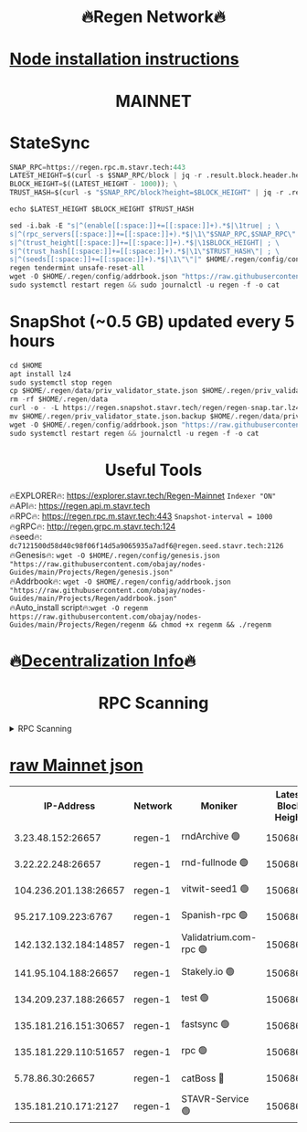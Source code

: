 <h1 align="center"> 🔥Regen Network🔥</h1>

[Node installation instructions](https://github.com/obajay/nodes-Guides/tree/main/Projects/Regen)
=
<h1 align="center"> MAINNET</h1>

# StateSync
```python
SNAP_RPC=https://regen.rpc.m.stavr.tech:443
LATEST_HEIGHT=$(curl -s $SNAP_RPC/block | jq -r .result.block.header.height); \
BLOCK_HEIGHT=$((LATEST_HEIGHT - 1000)); \
TRUST_HASH=$(curl -s "$SNAP_RPC/block?height=$BLOCK_HEIGHT" | jq -r .result.block_id.hash)

echo $LATEST_HEIGHT $BLOCK_HEIGHT $TRUST_HASH

sed -i.bak -E "s|^(enable[[:space:]]+=[[:space:]]+).*$|\1true| ; \
s|^(rpc_servers[[:space:]]+=[[:space:]]+).*$|\1\"$SNAP_RPC,$SNAP_RPC\"| ; \
s|^(trust_height[[:space:]]+=[[:space:]]+).*$|\1$BLOCK_HEIGHT| ; \
s|^(trust_hash[[:space:]]+=[[:space:]]+).*$|\1\"$TRUST_HASH\"| ; \
s|^(seeds[[:space:]]+=[[:space:]]+).*$|\1\"\"|" $HOME/.regen/config/config.toml
regen tendermint unsafe-reset-all
wget -O $HOME/.regen/config/addrbook.json "https://raw.githubusercontent.com/obajay/nodes-Guides/main/Projects/Regen/addrbook.json"
sudo systemctl restart regen && sudo journalctl -u regen -f -o cat
```
# SnapShot (~0.5 GB) updated every 5 hours
```python
cd $HOME
apt install lz4
sudo systemctl stop regen
cp $HOME/.regen/data/priv_validator_state.json $HOME/.regen/priv_validator_state.json.backup
rm -rf $HOME/.regen/data
curl -o - -L https://regen.snapshot.stavr.tech/regen/regen-snap.tar.lz4 | lz4 -c -d - | tar -x -C $HOME/.regen --strip-components 2
mv $HOME/.regen/priv_validator_state.json.backup $HOME/.regen/data/priv_validator_state.json
wget -O $HOME/.regen/config/addrbook.json "https://raw.githubusercontent.com/obajay/nodes-Guides/main/Projects/Regen/addrbook.json"
sudo systemctl restart regen && journalctl -u regen -f -o cat
```

 <h1 align="center"> Useful Tools</h1>

🔥EXPLORER🔥:     https://explorer.stavr.tech/Regen-Mainnet        `Indexer "ON"` \
🔥API🔥:          https://regen.api.m.stavr.tech \
🔥RPC🔥:          https://regen.rpc.m.stavr.tech:443              `Snapshot-interval = 1000` \
🔥gRPC🔥:         http://regen.grpc.m.stavr.tech:124 \
🔥seed🔥:      `dc7121500d58d40c98f06f14d5a9065935a7adf6@regen.seed.stavr.tech:2126` \
🔥Genesis🔥:   `wget -O $HOME/.regen/config/genesis.json "https://raw.githubusercontent.com/obajay/nodes-Guides/main/Projects/Regen/genesis.json"` \
🔥Addrbook🔥:  `wget -O $HOME/.regen/config/addrbook.json "https://raw.githubusercontent.com/obajay/nodes-Guides/main/Projects/Regen/addrbook.json"` \
🔥Auto_install script🔥:`wget -O regenm https://raw.githubusercontent.com/obajay/nodes-Guides/main/Projects/Regen/regenm && chmod +x regenm && ./regenm`

🔥[Decentralization Info](https://github.com/obajay/StateSync-snapshots/tree/main/Projects/Regen/Decentralization)🔥
=
<h1 align="center"> RPC Scanning</h1>

<details>
<summary>RPC Scanning</summary>

<h2 align="center"> We scan nodes in real time every 4 hours. And we provide the final result of RPC endpoints.
We cannot influence the operation of these nodes in any way. </h2>


```python
If Voting Power is higher than 0 --> then the Node is a validator of the network and may be subject to attack and be a potential threat to the chain.
```
```python
We marked such validators with a red symbol
```

</details>

[raw Mainnet json](https://rpc-check.regenm.stavr.tech/regenm/rpc-regenm-result.json)
=


<table><tr><th>IP-Address</th><th>Network</th><th>Moniker</th><th>Latest Block Height</th><th>Earliest Block Height</th><th>Catching Up</th><th>Tx Index</th><th>Voting Power</th><th>Scan Time</th></tr><tr><td>3.23.48.152:26657</td><td>regen-1</td><td>rndArchive 🟢</td><td>15068633</td><td>1</td><td>False</td><td>on</td><td>0</td><td>2024-03-11T03:25:29.076227298UTC</td></tr><tr><td>3.22.22.248:26657</td><td>regen-1</td><td>rnd-fullnode 🟢</td><td>15068633</td><td>4134001</td><td>False</td><td>on</td><td>0</td><td>2024-03-11T03:25:24.355974542UTC</td></tr><tr><td>104.236.201.138:26657</td><td>regen-1</td><td>vitwit-seed1 🟢</td><td>15068627</td><td>8943001</td><td>False</td><td>on</td><td>0</td><td>2024-03-11T03:24:52.504288165UTC</td></tr><tr><td>95.217.109.223:6767</td><td>regen-1</td><td>Spanish-rpc 🟢</td><td>15068637</td><td>10068001</td><td>False</td><td>on</td><td>0</td><td>2024-03-11T03:25:48.274871837UTC</td></tr><tr><td>142.132.132.184:14857</td><td>regen-1</td><td>Validatrium.com-rpc 🟢</td><td>15068637</td><td>11175001</td><td>False</td><td>on</td><td>0</td><td>2024-03-11T03:25:50.519063374UTC</td></tr><tr><td>141.95.104.188:26657</td><td>regen-1</td><td>Stakely.io 🟢</td><td>15068631</td><td>13442501</td><td>False</td><td>on</td><td>0</td><td>2024-03-11T03:25:15.531614781UTC</td></tr><tr><td>134.209.237.188:26657</td><td>regen-1</td><td>test 🟢</td><td>15068639</td><td>13992001</td><td>False</td><td>on</td><td>0</td><td>2024-03-11T03:25:58.994004854UTC</td></tr><tr><td>135.181.216.151:30657</td><td>regen-1</td><td>fastsync 🟢</td><td>15068635</td><td>14457001</td><td>False</td><td>off</td><td>0</td><td>2024-03-11T03:25:37.770303881UTC</td></tr><tr><td>135.181.229.110:51657</td><td>regen-1</td><td>rpc 🟢</td><td>15068631</td><td>14844001</td><td>False</td><td>on</td><td>0</td><td>2024-03-11T03:25:13.242069089UTC</td></tr><tr><td>5.78.86.30:26657</td><td>regen-1</td><td>catBoss 🔴</td><td>15068640</td><td>14962001</td><td>False</td><td>on</td><td>9021624547</td><td>2024-03-11T03:26:08.066744434UTC</td></tr><tr><td>135.181.210.171:2127</td><td>regen-1</td><td>STAVR-Service 🟢</td><td>15068641</td><td>15065001</td><td>False</td><td>on</td><td>0</td><td>2024-03-11T03:26:12.460520674UTC</td></tr></table>